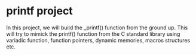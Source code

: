 # printf project

In this project, we will build the _printf() function from the ground
up. This will try to mimick the printf() function from the C standard
library using variadic function, function pointers, dynamic memories,
macros structures etc.
